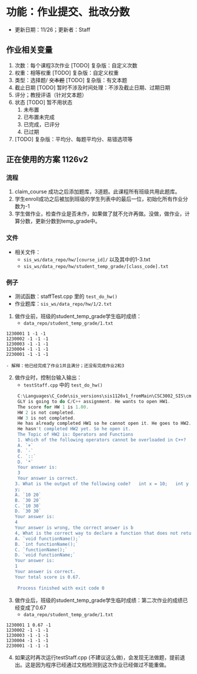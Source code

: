 # 功能：作业提交、批改分数

- 更新日期：11/26；更新者：Staff

## 作业相关变量

1. 次数：每个课程3次作业 [TODO] 复杂版：自定义次数
2. 权重：相等权重 [TODO] 复杂版：自定义权重
3. 类型：选择题/ ~~文本题~~ [TODO] 复杂版：有文本题
4. 截止日期 [TODO] 暂时不涉及时间处理：不涉及截止日期、过期日期
5. 评分；教授评语（针对文本题）
6. 状态 [TODO] 暂不用状态
    1. 未布置
    2. 已布置未完成
    3. 已完成，已评分
    4. 已过期
7. [TODO] 复杂版：平均分、每题平均分、易错选项等

## 正在使用的方案 1126v2

### 流程

1. claim_course 成功之后添加题库，3道题。此课程所有班级共用此题库。
2. 学生enroll成功之后被加到班级的学生列表中的最后一位，初始化所有作业分数为-1
3. 学生做作业，检查作业是否未作，如果做了就不允许再做。没做，做作业，计算分数，更新分数到temp_grade中。

### 文件

- 相关文件：
    - `sis_ws/data_repo/hw/[course_id]/` 以及其中的1-3.txt
    - `sis_ws/data_repo/hw/student_temp_grade/[class_code].txt`

### 例子

- 测试函数：staffTest.cpp 里的 `test_do_hw()`
- 作业题库：`sis_ws/data_repo/hw/1/2.txt`
1. 做作业前，班级的student_temp_grade学生临时成绩：
    - `data_repo/student_temp_grade/1.txt`
```text
1230001 1 -1 -1
1230002 -1 -1 -1
1230003 -1 -1 -1
1230004 -1 -1 -1
2230001 -1 -1 -1
```
    - 解释：他已经完成了作业1并且满分；还没有完成作业2和3
2. 做作业时，控制台输入输出：
    - `testStaff.cpp` 中的 `test_do_hw()`
   ```powershell
    C:\Languages\C_Code\sis_versions\sis1126v1_fromMain\CSC3002_SIS\cmake-build-debug\CSC3002_SIS.exe
    GLY is going to do C/C++ assignment. He wants to open HW1.
    The score for HW 1 is 1.00.
    HW 2 is not completed.
    HW 3 is not completed.
    He has already completed HW1 so he cannot open it. He goes to HW2.
    He hasn't completed HW2 yet. So he open it.
    The Topic of HW2 is: Operators and Functions
    1. Which of the following operators cannot be overloaded in C++?
    A. `+`
    B. `-`
    C. `::`
    D. `*`
    Your answer is:
    3
    Your answer is correct.
   3. What is the output of the following code?   int x = 10;   int y = 20;   int *p = &x;   *p = 30;   cout << x << " " <<
   y;
   A. `10 20`
   B. `30 20`
   C. `10 30`
   D. `30 30`
   Your answer is:
   4
   Your answer is wrong, the correct answer is b
   4, What is the correct way to declare a function that does not return any value in C++?
   A. `void functionName();`
   B. `int functionName();`
   C. `functionName();`
   D. `void functionName;`
   Your answer is:
   1
   Your answer is correct.
   Your total score is 0.67.
    
    Process finished with exit code 0
    ```
3. 做作业后，班级的student_temp_grade学生临时成绩：第二次作业的成绩已经变成了0.67
    - `data_repo/student_temp_grade/1.txt`
```text
1230001 1 0.67 -1
1230002 -1 -1 -1
1230003 -1 -1 -1
1230004 -1 -1 -1
2230001 -1 -1 -1
```

4. 如果这时再次运行testStaff.cpp (不建议这么做)，会发现无法做题，提前退出。这是因为程序已经通过文档检测到这次作业已经做过不能重做。